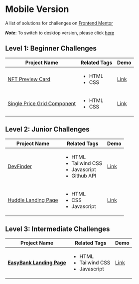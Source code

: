 # Mobile Version

A list of solutions for challenges on [Frontend Mentor](https://www.frontendmentor.io/)

***Note***: To switch to desktop version, please click [here](./README.md)



  ## Level 1: Beginner Challenges

  <table>
    <thead>
      <tr>
        <th>Project Name</th>
        <th>Related Tags</th>
        <th>Demo</th>
      </tr>
    </thead>
    <tbody>
      <tr>
        <td><a href="https://github.com/Gioant/nft-preview-card/">NFT Preview Card</a></td>
        <td><ul><li>HTML</li><li>CSS</li></ul></td>
        <td><a href="https://gioant.github.io/nft-preview-card/">Link</a></td>
      </tr>
      <tr>
        <td><a href="https://github.com/Gioant/single-price-grid-component">Single Price Grid Component</a></td>
        <td><ul><li>HTML</li><li>CSS</li></ul></td>
        <td><a href="https://gioant.github.io/single-price-grid-component/">Link</a></td>
      </tr>
    </tbody>
  </table>

  ## Level 2: Junior Challenges

  <table>
    <thead>
      <tr>
        <th>Project Name</th>
        <th>Related Tags</th>
        <th>Demo</th>
      </tr>
    </thead>
    <tbody>
      <tr>
        <td><a href="https://github.com/Gioant/DevFinder/">DevFinder</a></td>
        <td><ul><li>HTML</li><li>Tailwind CSS</li><li>Javascript</li><li>Github API</li></ul></td>
        <td><a href="https://gioant.github.io/DevFinder/">Link</a></td>
      </tr>
      <tr>
        <td><a href="https://github.com/Gioant/Huddle-Landing-Page/">Huddle Landing Page</a></td>
        <td><ul><li>HTML</li><li>CSS</li><li>Javascript</li></ul></td>
        <td><a href="https://gioant.github.io/Huddle-Landing-Page/">Link</a></td>
      </tr>
    </tbody>
  </table>


## Level 3: Intermediate Challenges

  <table>
  <thead>
    <tr>
      <th>Project Name</th>
      <th>Related Tags</th>
      <th>Demo</th>
    </tr>
  </thead>
  <tbody>
    <tr>
      <td><strong><a href="https://github.com/Gioant/easybank-landing-page">EasyBank Landing Page</a></strong></td>
      <td>
        <ul>
          <li>HTML</li>
          <li>Tailwind CSS</li>
          <li>Javascript</li>
        </ul>
      </td>
      <td><a href="https://gioant.github.io/easybank-landing-page/">Link</a></td>
    </tr>
  </tbody>
</table>

